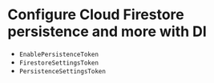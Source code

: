 # Configure Cloud Firestore persistence and more with DI

- `EnablePersistenceToken`
- `FirestoreSettingsToken`
- `PersistenceSettingsToken`